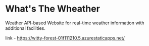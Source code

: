 # What's The Wheather
Weather API-based Website for real-time weather information with additional facilities.


link -  https://witty-forest-01f111210.5.azurestaticapps.net/
